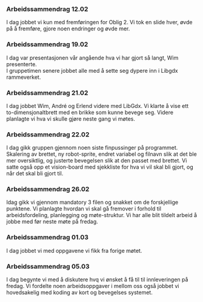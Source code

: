 ﻿### Arbeidssammendrag 12.02
I dag jobbet vi kun med fremføringen for Oblig 2. Vi tok en slide hver, øvde på å fremføre, gjore noen endringer og øvde mer.  
  
### Arbeidssammendrag 19.02  
I dag var presentasjonen vår angående hva vi har gjort så langt, Wim presenterte.  
I gruppetimen senere jobbet alle med å sette seg dypere inn i Libgdx rammeverket.  
  
### Arbeidssammendrag 21.02  
I dag jobbet Wim, André og Erlend videre med LibGdx. Vi klarte å vise ett to-dimensjonaltbrett med en brikke som kunne bevege seg. 
Videre planlagte vi hva vi skulle gjøre neste gang vi møtes.

### Arbeidssammendrag 22.02  
I dag gikk gruppen gjennom noen siste finpussinger på programmet. Skalering av brettet, ny robot-sprite, endret variabel og filnavn slik at det ble mer oversiktlig, og justerte bevegelsen slik at den passet med brettet. Vi satte også opp et vision-board med sjekkliste for hva vi vil skal bli gjort, og når det skal bli gjort til.

### Arbeidssammendrag 26.02
Idag gikk vi gjennom mandatory 3 filen og snakket om de forskjellige punktene. Vi planlagte hvordan vi skal gå fremover i forhold til arbeidsfordeling, planlegging og møte-struktur. Vi har alle blit tildelt arbeid å jobbe med før neste møte på fredag. 
  
### Arbeidssammendrag 01.03
I dag jobbet vi med oppgavene vi fikk fra forige møtet.
  
### Arbeidssammendrag 05.03
I dag begynte vi med å diskutere hvq vi ønsket å få til til innleveringen på fredag. Vi fordelte noen arbeidsoppgaver i mellom oss også jobbet vi hovedsakelig med koding av kort og bevegelses systemet.
